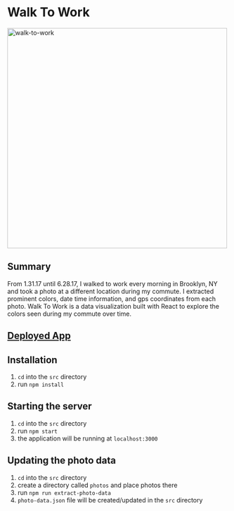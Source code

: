 # Walk To Work
<img width="500" alt="walk-to-work" src="https://user-images.githubusercontent.com/9114397/29090816-c71d4e64-7c4e-11e7-9e75-418bc50edc49.png">

## Summary
From 1.31.17 until 6.28.17, I walked to work every morning in Brooklyn, NY and took a photo at a different location during my commute. I extracted prominent colors, date time information, and gps coordinates from each photo. Walk To Work is a data visualization built with React to explore the colors seen during my commute over time.

## <a target="_blank" href="http://walkto.work/">Deployed App</a>

## Installation
1. `cd` into the `src` directory
2. run `npm install`

## Starting the server
1. `cd` into the `src` directory
2. run `npm start`
3. the application will be running at `localhost:3000`

## Updating the photo data
1. `cd` into the `src` directory
2. create a directory called `photos` and place photos there
3. run `npm run extract-photo-data`
4. `photo-data.json` file will be created/updated in the `src` directory
